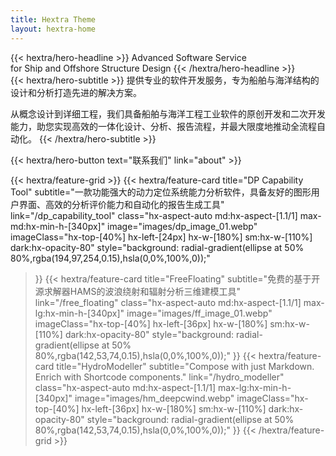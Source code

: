 ```yaml
---
title: Hextra Theme
layout: hextra-home
---
```


<div class="hx-mt-6 hx-mb-6">
{{< hextra/hero-headline >}}
   Advanced Software Service&nbsp;<br class="sm:hx-block hx-hidden" />
   for Ship and Offshore Structure Design
{{< /hextra/hero-headline >}}
</div>

<div class="hx-mb-12">
{{< hextra/hero-subtitle >}}
提供专业的软件开发服务，专为船舶与海洋结构的设计和分析打造先进的解决方案。

从概念设计到详细工程，我们具备船舶与海洋工程工业软件的原创开发和二次开发能力，助您实现高效的一体化设计、分析、报告流程，并最大限度地推动全流程自动化。
{{< /hextra/hero-subtitle >}}
</div>

<div class="hx-mb-6">
{{< hextra/hero-button text="联系我们" link="about" >}}
</div>

<div class="hx-mt-6"></div>


{{< hextra/feature-grid >}}
  {{< hextra/feature-card
    title="DP Capability Tool"
    subtitle="一款功能强大的动力定位系统能力分析软件，具备友好的图形用户界面、高效的分析评价能力和自动化的报告生成工具"
	  link="/dp_capability_tool"
    class="hx-aspect-auto md:hx-aspect-[1.1/1] max-md:hx-min-h-[340px]"
    image="images/dp_image_01.webp"
    imageClass="hx-top-[40%] hx-left-[24px] hx-w-[180%] sm:hx-w-[110%] dark:hx-opacity-80"
    style="background: radial-gradient(ellipse at 50% 80%,rgba(194,97,254,0.15),hsla(0,0%,100%,0));"
  >}}
  {{< hextra/feature-card
    title="FreeFloating"
    subtitle="免费的基于开源求解器HAMS的波浪绕射和辐射分析三维建模工具"
    link="/free_floating"
    class="hx-aspect-auto md:hx-aspect-[1.1/1] max-lg:hx-min-h-[340px]"
    image="images/ff_image_01.webp"
    imageClass="hx-top-[40%] hx-left-[36px] hx-w-[180%] sm:hx-w-[110%] dark:hx-opacity-80"
    style="background: radial-gradient(ellipse at 50% 80%,rgba(142,53,74,0.15),hsla(0,0%,100%,0));"
  >}}
  {{< hextra/feature-card
    title="HydroModeller"
    subtitle="Compose with just Markdown. Enrich with Shortcode components."
    link="/hydro_modeller"
    class="hx-aspect-auto md:hx-aspect-[1.1/1] max-lg:hx-min-h-[340px]"
    image="images/hm_deepcwind.webp"
    imageClass="hx-top-[40%] hx-left-[36px] hx-w-[180%] sm:hx-w-[110%] dark:hx-opacity-80"
    style="background: radial-gradient(ellipse at 50% 80%,rgba(142,53,74,0.15),hsla(0,0%,100%,0));"
  >}}
{{< /hextra/feature-grid >}}
